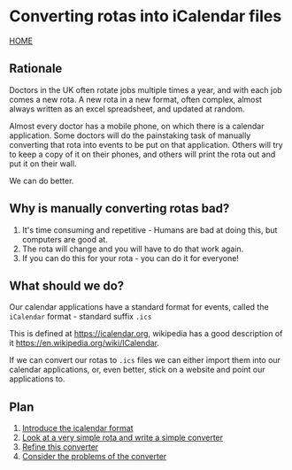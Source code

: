 # Converting rotas into iCalendar files

[HOME](https://zeripath.github.io/sample-rota-converters)

## Rationale
Doctors in the UK often rotate jobs multiple times a year, and with each job comes a new rota.
A new rota in a new format, often complex, almost always written as an excel spreadsheet, and
updated at random.

Almost every doctor has a mobile phone, on which there is a calendar application. Some doctors
will do the painstaking task of manually converting that rota into events to be put on that application.
Others will try to keep a copy of it on their phones, and others will print the rota out and put
it on their wall.

We can do better.

## Why is manually converting rotas bad?

1. It's time consuming and repetitive - Humans are bad at doing this, but computers are good at.
2. The rota will change and you will have to do that work again.
3. If you can do this for your rota - you can do it for everyone!

## What should we do?

Our calendar applications have a standard format for events, called the `iCalendar` format - standard suffix `.ics`

This is defined at <https://icalendar.org>, wikipedia has a good description of it <https://en.wikipedia.org/wiki/ICalendar>.

If we can convert our rotas to `.ics` files we can either import them into our calendar applications, or, even better, stick on a website and point our applications to.

## Plan
1. [Introduce the icalendar format](icalendar)
2. [Look at a very simple rota and write a simple converter](simple-rota/part-1)
3. [Refine this converter](simple-rota/part-2)
4. [Consider the problems of the converter](simple-rota/part-3)

